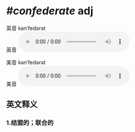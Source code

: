# ***\#confederate*** adj
英音 kənˈfedərət  
英音
<audio src="./media/confederate1_AAC.aac" controls="controls"></audio>

美音 kənˈfedərət  
美音
<audio src="./media/confederate2_AAC.aac" controls="controls"></audio>



  

英文释义
---
### 1.**结盟的；联合的**  


